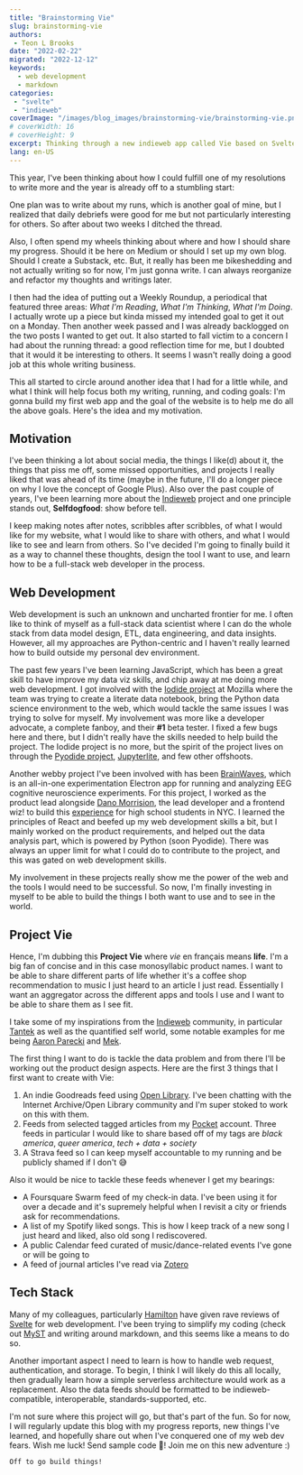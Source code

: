 ```yaml
---
title: "Brainstorming Vie"
slug: brainstorming-vie
authors:
 - Teon L Brooks
date: "2022-02-22"
migrated: "2022-12-12"
keywords: 
  - web development
  - markdown
categories:
 - "svelte"
 - "indieweb"
coverImage: "/images/blog_images/brainstorming-vie/brainstorming-vie.png"
# coverWidth: 16
# coverHeight: 9
excerpt: Thinking through a new indieweb app called Vie based on Svelte.
lang: en-US
---
```


This year, I've been thinking about how I could fulfill one of my resolutions to write more and the year is already off to a stumbling start:

One plan was to write about my runs, which is another goal of mine, but I realized that daily debriefs were good for me but not particularly interesting for others. So after about two weeks I ditched the thread.

Also, I often spend my wheels thinking about where and how I should share my progress. Should it be here on Medium or should I set up my own blog. Should I create a Substack, etc. But, it really has been me bikeshedding and not actually writing so for now, I'm just gonna write. I can always reorganize and refactor my thoughts and writings later.

I then had the idea of putting out a Weekly Roundup, a periodical that featured three areas: *What I'm Reading*, *What I'm Thinking*, *What I'm Doing*. I actually wrote up a piece but kinda missed my intended goal to get it out on a Monday. Then another week passed and I was already backlogged on the two posts I wanted to get out. It also started to fall victim to a concern I had about the running thread: a good reflection time for me, but I doubted that it would it be interesting to others. It seems I wasn't really doing a good job at this whole writing business.

This all started to circle around another idea that I had for a little while, and what I think will help focus both my writing, running, and coding goals: I'm gonna build my first web app and the goal of the website is to help me do all the above goals. Here's the idea and my motivation.

## Motivation

I've been thinking a lot about social media, the things I like(d) about it, the things that piss me off, some missed opportunities, and projects I really liked that was ahead of its time (maybe in the future, I'll do a longer piece on why I love the concept of Google Plus). Also over the past couple of years, I've been learning more about the [Indieweb](https://indieweb.org) project and one principle stands out, **Selfdogfood**: show before tell.

I keep making notes after notes, scribbles after scribbles, of what I would like for my website, what I would like to share with others, and what I would like to see and learn from others. So I've decided I'm going to finally build it as a way to channel these thoughts, design the tool I want to use, and learn how to be a full-stack web developer in the process.

## Web Development
Web development is such an unknown and uncharted frontier for me. I often like to think of myself as a full-stack data scientist where I can do the whole stack from data model design, ETL, data engineering, and data insights. However, all my approaches are Python-centric and I haven't really learned how to build outside my personal dev environment.

The past few years I've been learning JavaScript, which has been a great skill to have improve my data viz skills, and chip away at me doing more web development. I got involved with the [Iodide project](https://github.com/iodide-project/iodide) at Mozilla where the team was trying to create a literate data notebook, bring the Python data science environment to the web, which would tackle the same issues I was trying to solve for myself. My involvement was more like a developer advocate, a complete fanboy, and their **#1** beta tester. I fixed a few bugs here and there, but I didn't really have the skills needed to help build the project. The Iodide project is no more, but the spirit of the project lives on through the [Pyodide project](https://github.com/pyodide/pyodide), [Jupyterlite](https://github.com/jupyterlite/jupyterlite), and few other offshoots.

Another webby project I've been involved with has been [BrainWaves](https://github.com/makebrainwaves/Brainwaves), which is an all-in-one experimentation Electron app for running and analyzing EEG cognitive neuroscience experiments. For this project, I worked as the product lead alongside [Dano Morrision](https://twitter.com/SequencedC), the lead developer and a frontend wiz! to build this [experience](https://wp.nyu.edu/brainwaves/) for high school students in NYC. I learned the principles of React and beefed up my web development skills a bit, but I mainly worked on the product requirements, and helped out the data analysis part, which is powered by Python (soon Pyodide). There was always an upper limit for what I could do to contribute to the project, and this was gated on web development skills.

My involvement in these projects really show me the power of the web and the tools I would need to be successful. So now, I'm finally investing in myself to be able to build the things I both want to use and to see in the world.

## Project Vie
Hence, I'm dubbing this **Project Vie** where *vie* en français means **life**. I'm a big fan of concise and in this case monosyllabic product names. I want to be able to share different parts of life whether it's a coffee shop recommendation to music I just heard to an article I just read. Essentially I want an aggregator across the different apps and tools I use and I want to be able to share them as I see fit.

I take some of my inspirations from the [Indieweb](https://indieweb.org) community, in particular [Tantek](https://tantek.com/) as well as the quantified self world, some notable examples for me being [Aaron Parecki](https://aaronparecki.com/) and [Mek](https://mek.fyi/).

The first thing I want to do is tackle the data problem and from there I'll be working out the product design aspects. Here are the first 3 things that I first want to create with Vie:

1. An indie Goodreads feed using [Open Library](https://openlibrary.org). I've been chatting with the Internet Archive/Open Library community and I'm super stoked to work on this with them.
2. Feeds from selected tagged articles from my [Pocket](https://getpocket.com) account. Three feeds in particular I would like to share based off of my tags are *black america*, *queer america*, *tech + data + society*
3. A Strava feed so I can keep myself accountable to my running and be publicly shamed if I don't 😅

Also it would be nice to tackle these feeds whenever I get my bearings:

- A Foursquare Swarm feed of my check-in data. I've been using it for over a decade and it's supremely helpful when I revisit a city or friends ask for recommendations.
- A list of my Spotify liked songs. This is how I keep track of a new song I just heard and liked, also old song I rediscovered.
- A public Calendar feed curated of music/dance-related events I've gone or will be going to
- A feed of journal articles I've read via [Zotero](https://zotero.org)

## Tech Stack

Many of my colleagues, particularly [Hamilton](https://twitter.com/hamiltonulmer) have given rave reviews of [Svelte](https://svelte.dev) for web development. I've been trying to simplify my coding (check out [MyST](https://jupyterbook.org/content/myst.html) and writing around markdown, and this seems like a means to do so.

Another important aspect I need to learn is how to handle web request, authentication, and storage. To begin, I think I will likely do this all locally, then gradually learn how a simple serverless architecture would work as a replacement. Also the data feeds should be formatted to be indieweb-compatible, interoperable, standards-supported, etc.

I'm not sure where this project will go, but that's part of the fun. So for now, I will regularly update this blog with my progress reports, new things I've learned, and hopefully share out when I've conquered one of my web dev fears. Wish me luck! Send sample code 😬! Join me on this new adventure :)

    Off to go build things!
